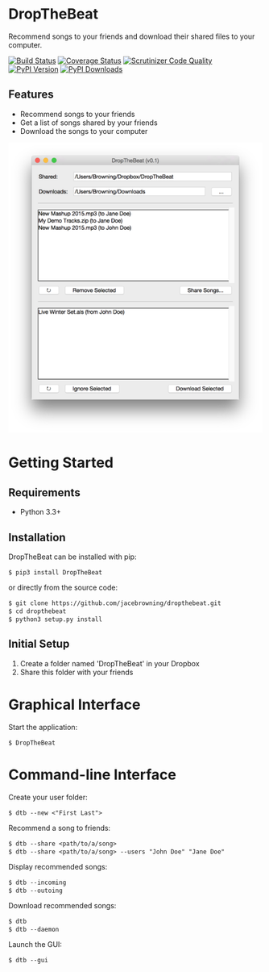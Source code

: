 DropTheBeat
===========

Recommend songs to your friends and download their shared files to your computer.

[![Build Status](http://img.shields.io/travis/jacebrowning/dropthebeat/master.svg)](https://travis-ci.org/jacebrowning/dropthebeat)
[![Coverage Status](http://img.shields.io/coveralls/jacebrowning/dropthebeat/master.svg)](https://coveralls.io/r/jacebrowning/dropthebeat)
[![Scrutinizer Code Quality](http://img.shields.io/scrutinizer/g/jacebrowning/dropthebeat.svg)](https://scrutinizer-ci.com/g/jacebrowning/dropthebeat/?branch=master)
[![PyPI Version](http://img.shields.io/pypi/v/DropTheBeat.svg)](https://pypi.python.org/pypi/DropTheBeat)
[![PyPI Downloads](http://img.shields.io/pypi/dm/DropTheBeat.svg)](https://pypi.python.org/pypi/DropTheBeat)

Features
--------

* Recommend songs to your friends
* Get a list of songs shared by your friends
* Download the songs to your computer

![screenshot](https://github.com/jacebrowning/dropthebeat/blob/master/docs/assets/screenshot.png)

Getting Started
===============

Requirements
------------

* Python 3.3+

Installation
------------

DropTheBeat can be installed with pip:

```
$ pip3 install DropTheBeat
```

or directly from the source code:

```
$ git clone https://github.com/jacebrowning/dropthebeat.git
$ cd dropthebeat
$ python3 setup.py install
```

Initial Setup
-------------

1. Create a folder named 'DropTheBeat' in your Dropbox
2. Share this folder with your friends

Graphical Interface
===================

Start the application:

```
$ DropTheBeat
```

Command-line Interface
======================

Create your user folder:

```
$ dtb --new <"First Last">
```

Recommend a song to friends:

```
$ dtb --share <path/to/a/song>
$ dtb --share <path/to/a/song> --users "John Doe" "Jane Doe"
```

Display recommended songs:

```
$ dtb --incoming
$ dtb --outoing
```

Download recommended songs:

```
$ dtb
$ dtb --daemon
```

Launch the GUI:

```
$ dtb --gui
```

